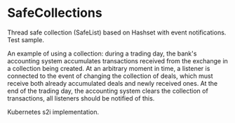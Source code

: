 # SafeCollections
Thread safe collection (SafeList) based on Hashset with event notifications. Test sample.

An example of using a collection: during a trading day, the bank's accounting system accumulates transactions received from the exchange in a collection being created. At an arbitrary moment in time, a listener is connected to the event of changing the collection of deals, which must receive both already accumulated deals and newly received ones. At the end of the trading day, the accounting system clears the collection of transactions, all listeners should be notified of this.

Kubernetes s2i implementation.
